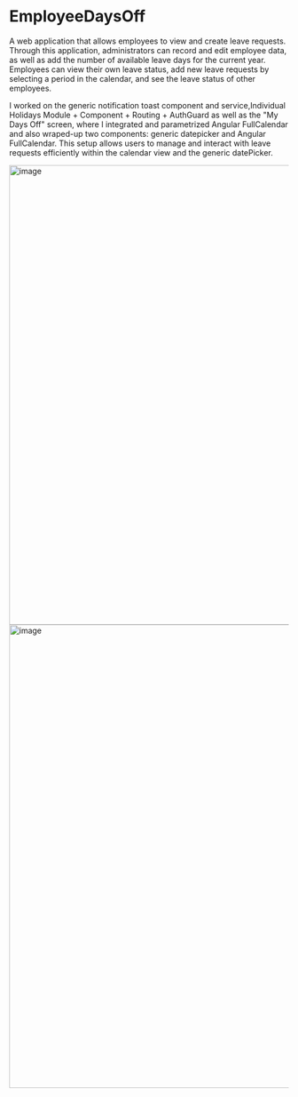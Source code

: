 # EmployeeDaysOff
A web application that allows employees to view and create leave requests. Through this application, administrators can record and edit employee data, as well as add the number of available leave days for the current year. Employees can view their own leave status, add new leave requests by selecting a period in the calendar, and see the leave status of other employees.

I worked on the generic notification toast component and service,Individual Holidays Module + Component + Routing + AuthGuard
 as well as the "My Days Off" screen, where I integrated  and parametrized Angular FullCalendar and also wraped-up two components: generic datepicker and Angular FullCalendar. This setup allows users to manage and interact with leave requests efficiently within the calendar view and the generic datePicker.

<img width="827" alt="image" src="https://github.com/user-attachments/assets/b67fd224-e937-4dda-b562-06e7746d5830">
<img width="834" alt="image" src="https://github.com/user-attachments/assets/90d9721b-d6ff-4976-977d-a58f08b1e04a">

